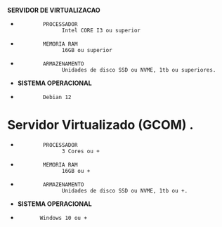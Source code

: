 **SERVIDOR DE VIRTUALIZACAO**

-             PROCESSADOR
                    Intel CORE I3 ou superior

-             MEMORIA RAM
                    16GB ou superior

-             ARMAZENAMENTO
                    Unidades de disco SSD ou NVME, 1tb ou superiores.

- **SISTEMA OPERACIONAL**

-             Debian 12
                    

# Servidor Virtualizado (GCOM) .
-             PROCESSADOR
                    3 Cores ou +

-             MEMORIA RAM
                    16GB ou +

-             ARMAZENAMENTO
                    Unidades de disco SSD ou NVME, 1tb ou +.

- **SISTEMA OPERACIONAL**

-            Windows 10 ou +
